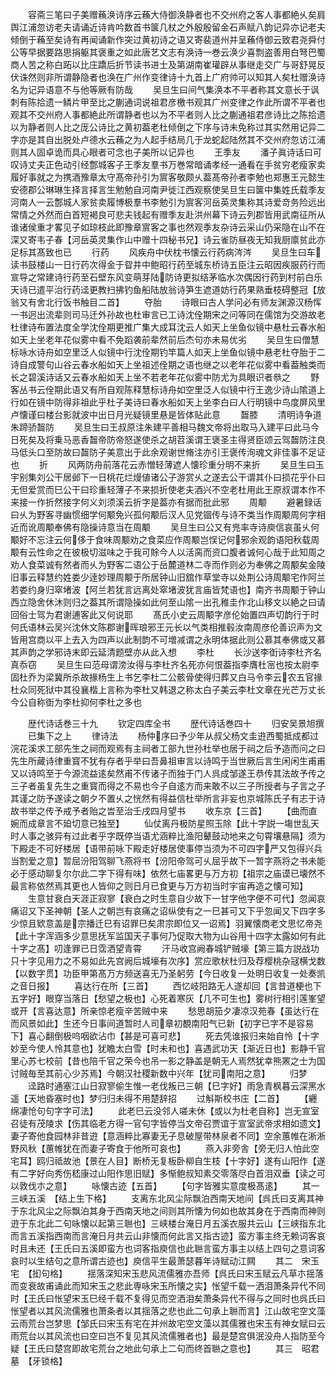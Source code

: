 <!-- { "loadSidebar": true } -->
　　容斋三笔曰子美赠蘓涣诗序云蘓大侍御涣静者也不交州府之客人事都絶乆矣肩舆江浦忽访老夫请诵近诗肯吟数首书箧几杖之外殷殷留金石声赋八韵记异亦记老夫倾倒于蘓至矣诗有再闻诵新作突过黄初诗之语又寄裴道州并呈蘓侍御云致君尧舜付公等早据要路思捐躯其褒重之如此唐艺文志有涣诗一巻云涣少喜剽盗善用白弩巴蜀商人苦之称白跖以比庄蹻后折节读书进士及第湖南崔瓘辟从事继走交广与哥舒晃反伏诛然则非所谓静隐者也涣在广州作变律诗十九首上广府帅可以知其人矣杜赠涣诗名为记异语意不与他等厥有防哉
　　吴旦生曰间气集涣本不平者称其文意长于讽刺有陈拾遗一鳞片甲至比之蒯通词说祖君彦檄书观其广州变律之作此所谓不平者也观其不交州府人事都絶此所谓静者也以为不平者则人比之蒯通祖君彦诗比之陈拾遗以为静者则人比之厐公诗比之黄初葢老杜倾倒之下序与诗未免称过其实然用记异二字亦是其自出脱处卢德水云蘓之为人起手结局几于龙蛇起陆然其不交州府忽访江浦则其人固卓诡而具心眼者可念也子美所以记异也
　　王季友
　　潘子眞诗话曰可叹诗丈夫正色动引经鄷城客子王季友羣书万巻常暗诵孝经一通看在手贫穷老瘦家卖履好事就之为携酒豫章太守髙帝孙引为賔客敬颇乆葢髙帝孙者李勉也郑惠王元懿生安德郡公琳琳生择言择言生勉勉自河南尹徙江西观察使吴旦生曰箧中集姓氏载季友河南人一云鄷城人家贫卖履博极羣书李勉引为賔客河岳英灵集称其诗爱竒务险远出常情之外然而白首短褐良可悲夫钱起有赠季友赴洪州幕下诗云列郡皆用武南征所从谁诸侯重才畧见子如琼枝此即豫章賔客之事也然观季友杂诗云采山仍采隐在山不在深又寄韦子春【河岳英灵集作山中赠十四秘书兄】诗云雀防昼夜无知我厨廪贫此亦足标其髙致也已
　　行药
　　风疾舟中伏枕书懐云行药病涔涔
　　吴旦生曰车读书鼓楼山一日行药次得金于眢井中鲍昭行药至城东桥诗五臣注云昭因疾服药行而宣导之常建诗行药至石壁东风变萌芽陆防诗更拟结茅临水次偶因行药到村前白乐天诗已遣平治行药迳更教扫拂钓鱼船陆放翁诗笋生遮道妨行药果熟垂枝碍整冠【放翁又有舍北行饭书触目二首】
　　夺胎
　　诗眼曰古人学问必有师友渊源汉杨恽一书迥出流辈则司马迁外孙故也杜审言已工诗沈佺期宋之问等同在儒馆为交游故老杜律诗布置法度全学沈佺期更推广集大成耳沈云人如天上坐鱼似镜中悬杜云春水船如天上坐老年花似雾中看不免蹈袭前辈然前后杰句亦未易优劣
　　吴旦生曰僧慧标咏水诗舟如空里泛人似镜中行沈佺期钓竿篇人如天上坐鱼似镜中悬老杜夺胎于二诗自成警句山谷云春水船如天上坐祖述佺期之语也继之以老年花似雾中看葢触类而长之碧溪诗话又云春水船如天上坐不若老年花似雾中防尤为具眼识者叅之
　　野客丛书云佺期此语又有所自观陈释慧标诗舟如空里泛人似镜中行王逸少诗山隂道上行如在镜中防得非祖此乎杜子美诗曰春水船如天上坐李白曰人行明镜中鸟度屏风里卢懐谨曰楼台影就波中出日月光疑镜里悬是皆体贴此意
　　齧膝
　　清明诗争道朱蹄骄齧防
　　吴旦生曰王叔原注朱建平善相马魏文帝将出取马入建平曰此马今日死矣及将乗马恶香齧帝防帝怒遂使杀之胡苕溪谓王褒圣主得贤臣颂云驾齧防注良马低头口至防故曰齧防子美意出于此余观谢世脩注亦引王褒传洵魂文非佳事不足证也
　　折
　　风两防舟前落花云赤憎轻薄遮人懐珍重分明不来折
　　吴旦生曰玉宇别集刘公干居邺下一日桃花烂熳値诸公子游赏乆之遂去公干谓其仆曰损花乎仆曰无但爱赏而巳公干曰珍重轻薄子不来损折使老夫酒兴不空老杜用此王原叔谓本作不来接一作折然接字何义刘须溪云折字是葢亦有据而批此邪
　　周颙
　　避暑録话曰乆为野客寻幽惯细学何颙免兴孤何颙后汉人见党锢传与诗不类当作周颙周何字相近而讹周颙奉佛有隐操诗意当在周颙
　　吴旦生曰公又有兠率寺诗庾信哀虽乆何颙好不忘注云何侈于食味周颙劝之食菜应作周颙岂悮记何邪余观韵语阳秋载周颙有云性命之在彼极切滋味之于我可賖今人以活脔而资口腹者诚何心哉于此知周之劝人食菜诚有然者而乆为野客二语公于岳麓道林二寺而作则必为奉佛之周颙矣金陵旧事云释慧约姓娄少逹妙理周颙于所居钟山旧舘作草堂寺以处荆公诗周颙宅作阿兰若娄约身归窣堵波【阿兰若犹言远离处窣堵波犹言庙皆梵语也】南齐书周颙于钟山西立隐舍休沐则归之葢其所谓隐操如此何至山隂一出孔稚圭作北山移文以絶之曰请回俗士驾为君谢逋客此又何说耶
　　髙氏小史云周颙字彦伦始置四声切韵行于时何氏语林云吴兴沈休文陈郡谢晖琅邪王元长以气类相推毂汝南周彦伦善识声为文皆用宫商以平上去入为四声以此制韵不可増减谓之永明体据此则公慕其奉佛或又慕其声韵之学邪诗末即云延清题壁亦从此入想
　　李杜
　　长沙送李衘诗李杜齐名真忝窃
　　吴旦生曰范母谓滂汝得与李杜齐名死亦何恨葢指李膺杜宻也按太尉李固杜乔为梁冀所杀故掾杨生上书乞李杜二公骸骨使得归葬又白马令李云农五官掾杜众同死狱中其役襄楷上言称为李杜又韩退之称太白子美云李杜文章在光芒万丈长今公自称衘为李杜抑何李杜之多也

　　歴代诗话巻三十九
　　钦定四库全书
　　歴代诗话巻四十
　　归安吴景旭撰
　　已集下之上
　　律诗法
　　杨仲序曰予少年从叔父杨文圭逰西蜀抵成都过浣花溪求工部先生之祠而观焉有主祠者工部九世孙杜举也居于祠之后予造而问之曰先生所藏诗律重寳不犹有存者乎举曰吾鼻祖审言以诗鸣于当世厥后言生闲闲生甫甫又以诗鸣至于今源流益逺矣然甫不传诸子而独于门人呉成邹遂王恭传其法故予传之三子者虽复先生之重寳而得之不易也今子自逺方而来敢不以三子所授者与子言之子其谨之防予遂读之朝夕不置乆之恍然有得益信杜举所言非妄也京城陈氏子有志于诗故书举之传予戒予者贻之旹至治壬戌四月望书
　　收东京【三首】
　　【曲而直婉而成章言不廹切意已独至】
　　仙仗离丹极防星照玉除【此十字説一塲世乱天时人事之骇异有过此者乎字既停当语尤涵粹比渔阳鼙鼓动地来之句霄壤悬隔】须为下殿走不可好楼居【语带前咏下殿走好楼居使事停当须为不可四字严又包得兴兵当割爱之意】暂屈汾阳驾聊飞燕将书【汾阳帝驾可乆屈乎故下一暂字燕将之书未能必于感动聊复尔尔此二字下得有味】依然七庙畧更与万方初【祖宗之庙谟已壊然不最言称依然焉其更也人皆仰之则日月已食更与万方初当时宇宙再造之懐可知】
　　生意甘衰白天涯正寂寥【衰白之时生意自少故下一甘字他字便不可代】忽闻哀痛诏又下圣神朝【圣人之朝岂有哀痛之诏纵使有之一巳甚可又下乎忽闻又下四字多少惊且欵意盖是宗播迁巳有诏罪巳矣肃宗即位又一诏焉】羽翼懐商老文思忆帝尧【此十字浑涵多少意思抚军监国天子事何乃促取大物为山谷用十四字太露如何有此十字之髙】叨逢罪已日霑洒望青霄
　　汗马收宫阙春城铲贼壕【第三篇方説战功只十字见用力之不易如此先宫阙后城壕有次序】赏应歌枤杜归及荐樱桃杂冦横戈数【以数字贯】功臣甲第髙万方频送喜无乃圣躬劳【今日收复一处明日收复一处奏凯之音日报】
　　喜达行在所【三首】
　　西忆岐阳路无人遂却回【言昔道梗也下五字好】眼穿当落日【愁望之极也】心死着寒灰【几不可生也】雾树行相引莲峯望或开【言喜达意】所亲惊老瘦辛苦贼中来
　　愁思胡笳夕凄凉汉苑春【虽达行在而风景如此】生还今日事间道暂时人司章初覩南阳气已新【初字已字不是容易下】喜心翻倒极呜咽欲沾巾【甚是可喜可悲】
　　死去凭谁报归来始自怜【十字妙至今使人怜其意也】犹瞻太白雪【时未和也】喜遇武功天【渐近日也】影静千官里心苏七校前【昔也陪千官之荣今也吊一影之静盖是朝无人焉然犹幸熊罴之士为国讨贼毎至其前心少苏焉】今朝汉社稷新数中兴年【犹司南阳之意】
　　归梦
　　迳路时通塞江山日寂寥偷生惟一老伐叛已三朝【巳字好】雨急青枫暮云深黑水遥【天地昏塞时也】梦归归未得不用楚辞招
　　过斛斯校书庄【二首】
　　【纒绵凄怆句句字字可法】
　　此老巳云没邻人嗟未休【或以为杜老自称】岂无宣室召徒有茂陵求【伤其临老方得一官句字皆停当文帝召贾谊于宣室武帝求相如遗文】妻子寄他食园林非昔逰【意涵粹比寡妻无子息破屋带林泉者不同】空余蕙帷在淅淅野风秋【蕙帷犹在而妻子寄食于他所可哀也】
　　燕入非旁舎【旁无归人怕此空宅耳】鸥归祗故池【景在人目】断桥无复板卧柳自生枝【十字好】遂有山阳作【遂有二字好向秀伤嵇康过山阳作思旧赋】多惭鲍叔知素交零落尽白首泪双垂【读之可以敦伐朩之意】
　　咏懐古迹【五首】
　　【句字皆雅实意度极髙逺】
　　其一　三峡五溪　【结上生下格】
　　支离东北风尘际飘泊西南天地间【呉氏曰支离其神于东北风尘之际飘泊其身于西南天地之间则其所懐为何如也故其身在于西南而神则逰于东北此二句咏懐以起第三聮也】三峡楼台淹日月五溪衣服共云山【三峡指东北而言五溪指西南而言淹日月共云山非懐而何此言又指古迹】蛮方事主终无赖词客哀时且未还【王氏曰五溪即蛮方也词客指庾信也此聮言蛮方事主以结上四句之意词客哀时以生结句之意所谓古迹也】庾信平生最萧瑟暮年诗赋动江闗
　　其二　宋玉宅　【抝句格】
　　揺落深知宋玉悲风流儒雅亦吾师【呉氏曰宋玉赋云凡草朩揺落而变衰故甫诵此而知宋玉之悲此専咏宋玉所懐之实】怅望千载一洒泪萧条异代不同时【王氏曰怅望宋玉巳经千载不复得见而空洒泪矣萧条异代不得与之同时也呉氏曰怅望者以其风流儒雅也萧条者以其揺落之悲也此二句承上聮而言】江山故宅空文藻云雨荒台岂梦思【邹氏曰宋玉有宅在并州故宅空文藻以其儒雅也宋玉有神女赋曰云雨荒台以其风流也曰空曰岂不复见其风流儒雅者也】最是楚宫俱泯没舟人指防至今疑【王氏曰楚宫即故宅荒台之地此句承上二句而终首聮之意也】
　　其三　昭君墓　【牙锁格】
